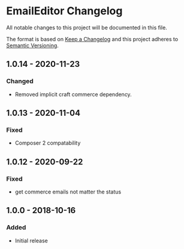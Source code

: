 # EmailEditor Changelog

All notable changes to this project will be documented in this file.

The format is based on [Keep a Changelog](http://keepachangelog.com/) and this project adheres to [Semantic Versioning](http://semver.org/).

## 1.0.14 - 2020-11-23
### Changed
- Removed implicit craft commerce dependency.

## 1.0.13 - 2020-11-04

### Fixed

- Composer 2 compatability

## 1.0.12 - 2020-09-22

### Fixed

- get commerce emails not matter the status

## 1.0.0 - 2018-10-16

### Added

- Initial release
